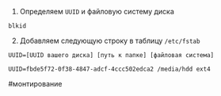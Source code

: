 1. Определяем `UUID` и файловую систему диска

~~~~
blkid
~~~~

2. Добавляем следующую строку в таблицу `/etc/fstab`

~~~~
UUID=[UUID вашего диска] [путь к папке] [файловая система]
~~~~

~~~~
UUID=fbde5f72-0f38-4847-adcf-4ccc502edca2 /media/hdd ext4
~~~~

#монтирование